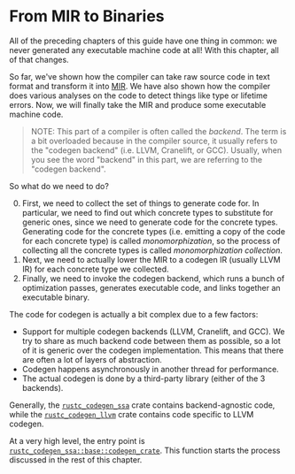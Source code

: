 # From MIR to Binaries

All of the preceding chapters of this guide have one thing in common:
we never generated any executable machine code at all!
With this chapter, all of that changes.

So far,
we've shown how the compiler can take raw source code in text format
and transform it into [MIR].
We have also shown how the compiler does various
analyses on the code to detect things like type or lifetime errors.
Now, we will finally take the MIR and produce some executable machine code.

[MIR]: ./mir/index.md

> NOTE: This part of a compiler is often called the _backend_.
> The term is a bit overloaded because in the compiler source,
> it usually refers to the "codegen backend" (i.e. LLVM, Cranelift, or GCC).
> Usually, when you see the word "backend"  in this part,
> we are referring to the "codegen backend".

So what do we need to do?

0. First, we need to collect the set of things to generate code for.
   In particular,
   we need to find out which concrete types to substitute for generic ones,
   since we need to generate code for the concrete types.
   Generating code for the concrete types
   (i.e. emitting a copy of the code for each concrete type) is called _monomorphization_,
   so the process of collecting all the concrete types is called _monomorphization collection_.
1. Next, we need to actually lower the MIR to a codegen IR
   (usually LLVM IR) for each concrete type we collected.
2. Finally, we need to invoke the codegen backend,
   which runs a bunch of optimization passes,
   generates executable code,
   and links together an executable binary.

[codegen1]: https://doc.rust-lang.org/nightly/nightly-rustc/rustc_codegen_ssa/base/fn.codegen_crate.html

The code for codegen is actually a bit complex due to a few factors:

- Support for multiple codegen backends (LLVM, Cranelift, and GCC).
  We try to share as much backend code between them as possible,
  so a lot of it is generic over the codegen implementation.
  This means that there are often a lot of layers of abstraction.
- Codegen happens asynchronously in another thread for performance.
- The actual codegen is done by a third-party library (either of the 3 backends).

Generally, the [`rustc_codegen_ssa`][ssa] crate contains backend-agnostic code,
while the [`rustc_codegen_llvm`][llvm] crate contains code specific to LLVM codegen.

[ssa]: https://doc.rust-lang.org/nightly/nightly-rustc/rustc_codegen_ssa/index.html
[llvm]: https://doc.rust-lang.org/nightly/nightly-rustc/rustc_codegen_llvm/index.html

At a very high level, the entry point is
[`rustc_codegen_ssa::base::codegen_crate`][codegen1].
This function starts the process discussed in the rest of this chapter.

